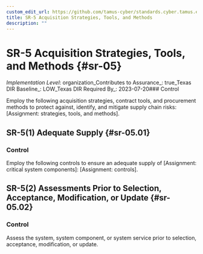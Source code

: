 ```yaml
---
custom_edit_url: https://github.com/tamus-cyber/standards.cyber.tamus.edu/tree/main/static/content/tamus.edu/TAMUS_profile.xml
title: SR-5 Acquisition Strategies, Tools, and Methods
description: ""
---
```


# SR-5 Acquisition Strategies, Tools, and Methods {#sr-05}

_Implementation Level_: organization_Contributes to Assurance_: true_Texas DIR Baseline_: LOW_Texas DIR Required By_: 2023-07-20### Control

Employ the following acquisition strategies, contract tools, and procurement methods to protect against, identify, and mitigate supply chain risks: [Assignment: strategies, tools, and methods].

## SR-5(1) Adequate Supply {#sr-05.01}

### Control

Employ the following controls to ensure an adequate supply of [Assignment: critical system components]: [Assignment: controls].

## SR-5(2) Assessments Prior to Selection, Acceptance, Modification, or Update {#sr-05.02}

### Control

Assess the system, system component, or system service prior to selection, acceptance, modification, or update.

